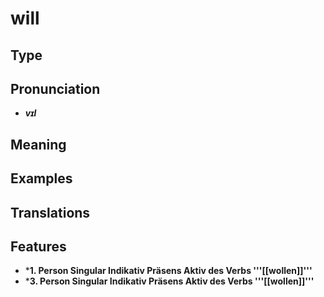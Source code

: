 # will
## Type
## Pronunciation
- _**vɪl**_
## Meaning
## Examples
## Translations
## Features
- ***1. Person Singular Indikativ Präsens Aktiv des Verbs '''[[wollen]]'''**
- ***3. Person Singular Indikativ Präsens Aktiv des Verbs '''[[wollen]]'''**
